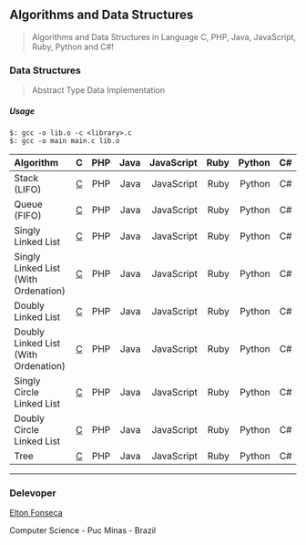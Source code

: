 ## Algorithms and Data Structures
> Algorithms and Data Structures in Language C, PHP, Java, JavaScript, Ruby, Python and C#!

### Data Structures
> Abstract Type Data Implementation

##### Usage

```
$: gcc -o lib.o -c <library>.c
$: gcc -o main main.c lib.o
```

| Algorithm                           |  C  |  PHP  | Java | JavaScript | Ruby | Python |  C#  |
|:------------------------------------|:--- | -----:| ---: | ---------: | ---: | -----: | ---: |
| Stack (LIFO)                        | [C](/c/stack)  |  PHP  | Java | JavaScript | Ruby | Python |  C#  |
| Queue (FIFO)                        | [C](/c/queue)  |  PHP  | Java | JavaScript | Ruby | Python |  C#  |
| Singly Linked List                  | [C](/c/lse)  |  PHP  | Java | JavaScript | Ruby | Python |  C#  |
| Singly Linked List (With Ordenation)| [C](/c/lseo) |  PHP  | Java | JavaScript | Ruby | Python |  C#  |
| Doubly Linked List                  | [C](/c/lde)  |  PHP  | Java | JavaScript | Ruby | Python |  C#  |
| Doubly Linked List (With Ordenation)| [C](/c/ldeo) |  PHP  | Java | JavaScript | Ruby | Python |  C#  |
| Singly Circle Linked List           | [C](/c/cse)  |  PHP  | Java | JavaScript | Ruby | Python |  C#  |
| Doubly Circle Linked List           | [C](/c/cde)  |  PHP  | Java | JavaScript | Ruby | Python |  C#  |
| Tree                                | [C](/c/tree)  |  PHP  | Java | JavaScript | Ruby | Python |  C#  |

***
### Delevoper 

[Elton Fonseca](https://www.facebook.com/elton.junior6)

Computer Science - Puc Minas - Brazil
